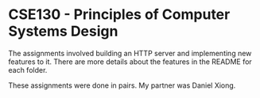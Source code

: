 # CSE130 - Principles of Computer Systems Design

The assignments involved building an HTTP server and implementing new features to it. 
There are more details about the features in the README for each folder.

These assignments were done in pairs. My partner was Daniel Xiong. 
